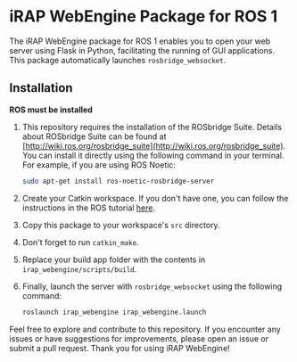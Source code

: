 # iRAP WebEngine Package for ROS 1

The iRAP WebEngine package for ROS 1 enables you to open your web server using Flask in Python, facilitating the running of GUI applications. This package automatically launches `rosbridge_websocket`.

## Installation

**ROS must be installed**

1. This repository requires the installation of the ROSbridge Suite. Details about ROSbridge Suite can be found at [http://wiki.ros.org/rosbridge_suite](http://wiki.ros.org/rosbridge_suite). You can install it directly using the following command in your terminal. For example, if you are using ROS Noetic:

    ```bash
    sudo apt-get install ros-noetic-rosbridge-server
    ```

2. Create your Catkin workspace. If you don't have one, you can follow the instructions in the ROS tutorial [here](http://wiki.ros.org/catkin/Tutorials/create_a_workspace).

3. Copy this package to your workspace's `src` directory.

4. Don't forget to run `catkin_make`.

5. Replace your build app folder with the contents in `irap_webengine/scripts/build`.

6. Finally, launch the server with `rosbridge_websocket` using the following command:

    ```bash
    roslaunch irap_webengine irap_webengine.launch
    ```

Feel free to explore and contribute to this repository. If you encounter any issues or have suggestions for improvements, please open an issue or submit a pull request. Thank you for using iRAP WebEngine!
